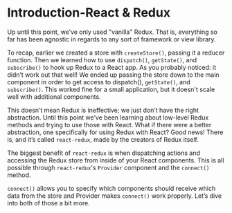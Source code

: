 # Introduction-React & Redux

Up until this point, we’ve only used "vanilla" Redux. That is, everything so far has been agnostic in regards to any sort of framework or view library.

To recap, earlier we created a store with `createStore()`, passing it a reducer function. Then we learned how to use `dispatch()`, `getState()`, and `subscribe()` to hook up Redux to a React app. As you probably noticed: it didn’t work out that well! We ended up passing the store down to the main component in order to get access to dispatch(), `getState()`, and `subscribe()`. This worked fine for a small application, but it doesn't scale well with additional components.

This doesn’t mean Redux is ineffective; we just don’t have the right abstraction. Until this point we’ve been learning about low-level Redux methods and trying to use those with React. What if there were a better abstraction, one specifically for using Redux with React? Good news! There is, and it’s called `react-redux`, made by the creators of Redux itself.

The biggest benefit of `react-redux` is when dispatching actions and accessing the Redux store from inside of your React components. This is all possible through `react-redux`'s `Provider` component and the `connect()` method.

`connect()` allows you to specify which components should receive which data from the store and Provider makes `connect()` work properly. Let’s dive into both of those a bit more.